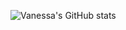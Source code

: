 ![Vanessa's GitHub stats](https://github-readme-stats.vercel.app/api?username=vanessalb08&show_icons=true&theme=merko)

